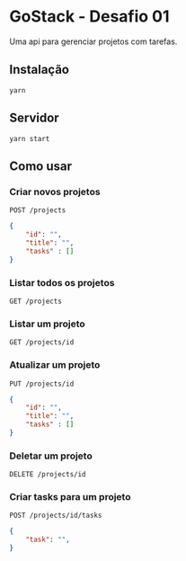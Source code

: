 # GoStack - Desafio 01

Uma api para gerenciar projetos com tarefas.


## Instalação

```
yarn
```

## Servidor

```
yarn start
```

## Como usar

### Criar novos projetos
```curl
POST /projects
```
```json
{
	"id": "",
	"title": "",
	"tasks" : []
}
```

### Listar todos os projetos
```curl
GET /projects
```

### Listar um projeto
```curl
GET /projects/id
```

### Atualizar um projeto
```curl
PUT /projects/id
```
```json
{
	"id": "",
	"title": "",
	"tasks" : []
}
```

### Deletar um projeto
```curl
DELETE /projects/id
```

### Criar tasks para um projeto
```curl
POST /projects/id/tasks
```
```json
{
	"task": "",
}
```
